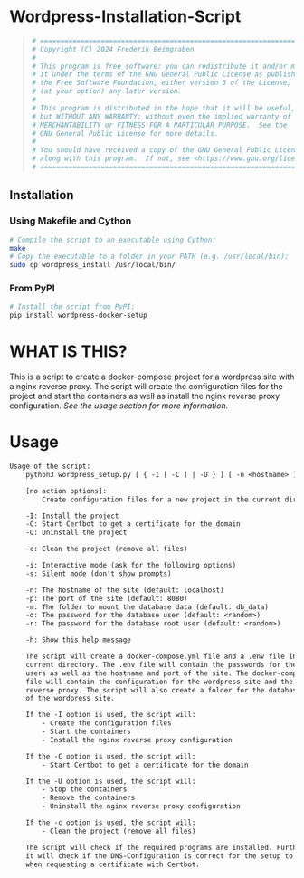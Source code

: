# Wordpress-Installation-Script
> ```bash
> # =============================================================================
> # Copyright (C) 2024 Frederik Beimgraben
> #
> # This program is free software: you can redistribute it and/or modify
> # it under the terms of the GNU General Public License as published by
> # the Free Software Foundation, either version 3 of the License, or
> # (at your option) any later version.
> #
> # This program is distributed in the hope that it will be useful,
> # but WITHOUT ANY WARRANTY; without even the implied warranty of
> # MERCHANTABILITY or FITNESS FOR A PARTICULAR PURPOSE.  See the
> # GNU General Public License for more details.
> #
> # You should have received a copy of the GNU General Public License
> # along with this program.  If not, see <https://www.gnu.org/licenses/>.
> # =============================================================================
> ```

## Installation
### Using Makefile and Cython
```bash
# Compile the script to an executable using Cython:
make
# Copy the executable to a folder in your PATH (e.g. /usr/local/bin):
sudo cp wordpress_install /usr/local/bin/
```

### From PyPI
```bash
# Install the script from PyPI:
pip install wordpress-docker-setup
```

# WHAT IS THIS?
This is a script to create a docker-compose project for a wordpress site with a nginx reverse proxy. The script will create the configuration files for the project and start the containers as well as install the nginx reverse proxy configuration. *See the usage section for more information.*

# Usage
```txt
Usage of the script:
    python3 wordpress_setup.py [ { -I [ -C ] | -U } ] [ -n <hostname> ] [ -p <port> ] [ -m <mount_folder> ] [ -d <db_passwd> ] [ -r <db_passwd_root> ]

    [no action options]:
        Create configuration files for a new project in the current directory

    -I: Install the project
    -C: Start Certbot to get a certificate for the domain
    -U: Uninstall the project

    -c: Clean the project (remove all files)

    -i: Interactive mode (ask for the following options)
    -s: Silent mode (don't show prompts)

    -n: The hostname of the site (default: localhost)
    -p: The port of the site (default: 8080)
    -m: The folder to mount the database data (default: db_data)
    -d: The password for the database user (default: <random>)
    -r: The password for the database root user (default: <random>)

    -h: Show this help message

    The script will create a docker-compose.yml file and a .env file in the
    current directory. The .env file will contain the passwords for the database
    users as well as the hostname and port of the site. The docker-compose.yml
    file will contain the configuration for the wordpress site and the nginx
    reverse proxy. The script will also create a folder for the database data
    of the wordpress site.

    If the -I option is used, the script will:
        - Create the configuration files
        - Start the containers
        - Install the nginx reverse proxy configuration

    If the -C option is used, the script will:
        - Start Certbot to get a certificate for the domain

    If the -U option is used, the script will:
        - Stop the containers
        - Remove the containers
        - Uninstall the nginx reverse proxy configuration

    If the -c option is used, the script will:
        - Clean the project (remove all files)

    The script will check if the required programs are installed. Furthermore
    it will check if the DNS-Configuration is correct for the setup to work
    when requesting a certificate with Certbot.
```

